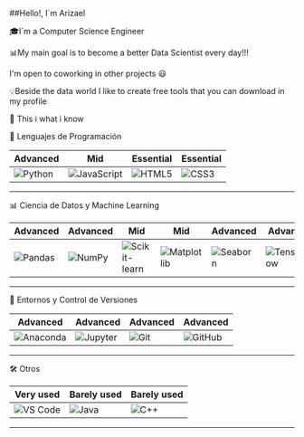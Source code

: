 ##Hello!, I´m Arizael

🎓I´m a Computer Science Engineer

📊My main goal is to become a better Data Scientist every day!!!

I'm open to coworking in other projects 😃

💡Beside the data world I like to create free tools  that you can download in my profile

<!--![Python](https://img.shields.io/badge/Python-3670A0?style=for-the-badge&logo=python&logoColor=ffdd54)
![JavaScript](https://img.shields.io/badge/JavaScript-F7DF1E?style=for-the-badge&logo=javascript&logoColor=black)
![HTML5](https://img.shields.io/badge/HTML5-E34F26?style=for-the-badge&logo=html5&logoColor=white)
![CSS3](https://img.shields.io/badge/CSS3-1572B6?style=for-the-badge&logo=css3&logoColor=white)


![Pandas](https://img.shields.io/badge/Pandas-150458?style=for-the-badge&logo=pandas&logoColor=white)
![NumPy](https://img.shields.io/badge/NumPy-013243?style=for-the-badge&logo=numpy&logoColor=white)
![Scikit-learn](https://img.shields.io/badge/Scikit--Learn-F7931E?style=for-the-badge&logo=scikit-learn&logoColor=white)
![Matplotlib](https://img.shields.io/badge/Matplotlib-11557C?style=for-the-badge&logo=matplotlib&logoColor=white)
![Seaborn](https://img.shields.io/badge/Seaborn-76B900?style=for-the-badge&logo=seaborn&logoColor=white)
![TensorFlow](https://img.shields.io/badge/TensorFlow-FF6F00?style=for-the-badge&logo=tensorflow&logoColor=white)

![Anaconda](https://img.shields.io/badge/Anaconda-42B029?style=for-the-badge&logo=anaconda&logoColor=white)
![Jupyter](https://img.shields.io/badge/Jupyter-F37626?style=for-the-badge&logo=jupyter&logoColor=white)
![Git](https://img.shields.io/badge/Git-F05032?style=for-the-badge&logo=git&logoColor=white)
![GitHub](https://img.shields.io/badge/GitHub-181717?style=for-the-badge&logo=github&logoColor=white)

![VS Code](https://img.shields.io/badge/VS%20Code-007ACC?style=for-the-badge&logo=visualstudiocode&logoColor=white)
![Markdown](https://img.shields.io/badge/Markdown-000000?style=for-the-badge&logo=markdown&logoColor=white)-->


🧠 This i what i know


🧩 Lenguajes de Programación

| Advanced | Mid | Essential | Essential |
|--------|------------|-------|------|
| ![Python](https://img.shields.io/badge/Python-3670A0?style=for-the-badge&logo=python&logoColor=ffdd54) | ![JavaScript](https://img.shields.io/badge/JavaScript-F7DF1E?style=for-the-badge&logo=javascript&logoColor=black) | ![HTML5](https://img.shields.io/badge/HTML5-E34F26?style=for-the-badge&logo=html5&logoColor=white) | ![CSS3](https://img.shields.io/badge/CSS3-1572B6?style=for-the-badge&logo=css3&logoColor=white) |

---

📊 Ciencia de Datos y Machine Learning

| Advanced | Advanced | Mid | Mid | Advanced | Advanced |
|--------|-------|---------------|------------|---------|---------|
| ![Pandas](https://img.shields.io/badge/Pandas-150458?style=for-the-badge&logo=pandas&logoColor=white) | ![NumPy](https://img.shields.io/badge/NumPy-013243?style=for-the-badge&logo=numpy&logoColor=white) | ![Scikit-learn](https://img.shields.io/badge/Scikit--Learn-F7931E?style=for-the-badge&logo=scikit-learn&logoColor=white) | ![Matplotlib](https://img.shields.io/badge/Matplotlib-11557C?style=for-the-badge&logo=matplotlib&logoColor=white) | ![Seaborn](https://img.shields.io/badge/Seaborn-76B900?style=for-the-badge&logo=seaborn&logoColor=white) | ![TensorFlow](https://img.shields.io/badge/TensorFlow-FF6F00?style=for-the-badge&logo=tensorflow&logoColor=white) |

---

🧰 Entornos y Control de Versiones

| Advanced | Advanced | Advanced | Advanced |
|----------|---------|-----|--------|
| ![Anaconda](https://img.shields.io/badge/Anaconda-42B029?style=for-the-badge&logo=anaconda&logoColor=white) | ![Jupyter](https://img.shields.io/badge/Jupyter-F37626?style=for-the-badge&logo=jupyter&logoColor=white) | ![Git](https://img.shields.io/badge/Git-F05032?style=for-the-badge&logo=git&logoColor=white) | ![GitHub](https://img.shields.io/badge/GitHub-181717?style=for-the-badge&logo=github&logoColor=white) |

---

🛠️ Otros

| Very used | Barely used | Barely used |
|---------|------|-----|
| ![VS Code](https://img.shields.io/badge/VS%20Code-007ACC?style=for-the-badge&logo=visualstudiocode&logoColor=white) | ![Java](https://img.shields.io/badge/Java-ED8B00?style=for-the-badge&logo=java&logoColor=white) | ![C++](https://img.shields.io/badge/C++-00599C?style=for-the-badge&logo=c%2B%2B&logoColor=white) |

---

<!-- 🔒 Comentario oculto para dejar badges extra sin que se muestren -->
<!-- ![TensorFlow](https://img.shields.io/badge/TensorFlow-FF6F00?style=for-the-badge&logo=tensorflow&logoColor=white) -->
